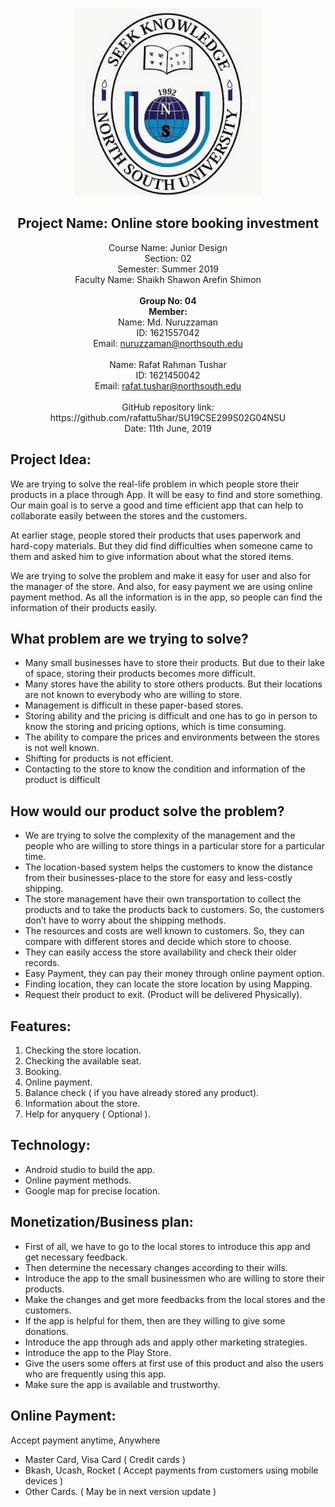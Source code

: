 <p align="center">
<img src="Documentation/NSU_Logo.jpg" width="300" height="300">
</p>

<h2 align="center">Project Name: Online store booking investment</h2>
<p align="center">
 Course Name: Junior Design<br>
 Section: 02<br>
 Semester: Summer 2019<br>
 Faculty Name: Shaikh Shawon Arefin Shimon<br><br>
 <b>Group No: 04</b><br>
 <b>Member:</b><br>
 Name: Md. Nuruzzaman<br>
 ID: 1621557042<br>
 Email: <a href="mailto:nuruzzaman@northsouth.edu">nuruzzaman@northsouth.edu</a><br><br>
 Name: Rafat Rahman Tushar<br>
 ID: 1621450042<br>
 Email: <a href="mailto:rafat.tushar@northsouth.edu">rafat.tushar@northsouth.edu</a><br><br>
 GitHub repository link: https://github.com/rafattu5har/SU19CSE299S02G04NSU<br>
 Date: 11th June, 2019<br></p>
 
 
 ## Project Idea:

 We are trying to solve the real-life problem in which people store their products in a place through App. It will be easy to find and store something. Our main goal is to serve a good and time efficient app that can help to collaborate easily between the stores and the customers.

At earlier stage, people stored their products that uses paperwork and hard-copy materials. But they did find difficulties when someone came to them and asked him to give information about what the stored items.

We are trying to solve the problem and make it easy for user and also for the manager of the store. And also, for easy payment we are using online payment method. As all the information is in the app, so people can find the information of their products easily.


## What problem are we trying to solve?

- Many small businesses have to store their products. But due to their lake of space, storing their products becomes more difficult. 
- Many stores have the ability to store others products. But their locations are not known to everybody who are willing to store.
- Management is difficult in these paper-based stores.
- Storing ability and the pricing is difficult and one has to go in person to know the storing and pricing options, which is time consuming.
- The ability to compare the prices and environments between the stores is not well known.
- Shifting for products is not efficient.
- Contacting to the store to know the condition and information of the product is difficult

## How would our product solve the problem?
- We are trying to solve the complexity of the management and the people who are willing to store things in a particular store for a particular time.
- The location-based system helps the customers to know the distance from their businesses-place to the store for easy and less-costly shipping.
- The store management have their own transportation to collect the products and to take the products back to customers. So, the customers don’t have to worry about the shipping methods.
- The resources and costs are well known to customers. So, they can compare with different stores and decide which store to choose.
- They can easily access the store availability and check their older records.
- Easy Payment, they can pay their money through online payment option.
- Finding location, they can locate the store location by using Mapping.
- Request their product to exit. (Product will be delivered Physically).



## Features:
1. Checking the store location.
2. Checking the available seat.
3.  Booking.
4. Online payment.
5. Balance check ( if you have already stored any product).
6. Information about the store.
7. Help for anyquery ( Optional ).

## Technology:

- Android studio to build the app.
- Online payment methods.
- Google map for precise location.

## Monetization/Business plan:
- First of all, we have to go to the local stores to introduce this app and get necessary feedback.
- Then determine the necessary changes according to their wills.
- Introduce the app to the small businessmen who are willing to store their products.
- Make the changes and get more feedbacks from the local stores and the customers.
- If the app is helpful for them, then are they willing to give some donations.
- Introduce the app through ads and apply other marketing strategies.
- Introduce the app to the Play Store.
- Give the users some offers at first use of this product and also the users who are frequently using this app.
- Make sure the app is available and trustworthy.

## Online Payment:
Accept payment anytime, Anywhere
-  Master Card, Visa Card  ( Credit cards )
- Bkash, Ucash, Rocket ( Accept payments from customers using mobile devices )
- Other Cards. ( May be in next version update )
